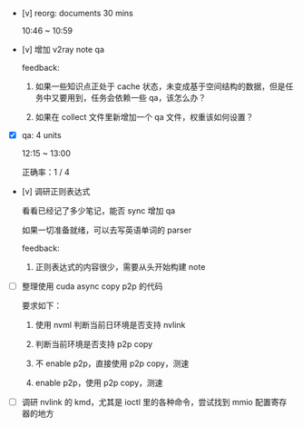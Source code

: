 * [v] reorg: documents 30 mins

    10:46 ~ 10:59

* [v] 增加 v2ray note qa

    feedback:

    1. 如果一些知识点正处于 cache 状态，未变成基于空间结构的数据，但是任务中又要用到，任务会依赖一些 qa，该怎么办？

    2. 如果在 collect 文件里新增加一个 qa 文件，权重该如何设置？

* [x] qa: 4 units

    12:15 ~ 13:00

    正确率：1 / 4

* [v] 调研正则表达式

    看看已经记了多少笔记，能否 sync 增加 qa

    如果一切准备就绪，可以去写英语单词的 parser

    feedback:

    1. 正则表达式的内容很少，需要从头开始构建 note

* [ ] 整理使用 cuda async copy p2p 的代码

    要求如下：

    1. 使用 nvml 判断当前日环境是否支持 nvlink

    1. 判断当前环境是否支持 p2p copy

    2. 不 enable p2p，直接使用 p2p copy，测速

    3. enable p2p，使用 p2p copy，测速

* [ ] 调研 nvlink 的 kmd，尤其是 ioctl 里的各种命令，尝试找到 mmio 配置寄存器的地方